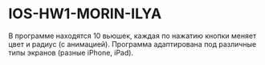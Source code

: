 # IOS-HW1-MORIN-ILYA
В программе находятся 10 вьюшек, каждая по нажатию кнопки меняет цвет и радиус (с анимацией).
Программа адаптирована под различные типы экранов (разные iPhone, iPad).
